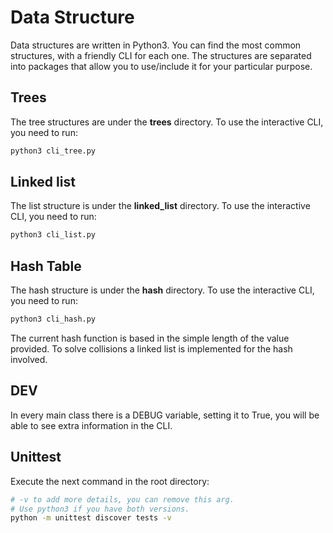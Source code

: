# Data Structure

Data structures are written in Python3. You can find the most common structures, 
with a friendly CLI for each one. The structures are separated into 
packages that allow you to use/include it for your particular purpose.

## Trees

The tree structures are under the **trees** directory. To use the interactive
CLI, you need to run:

```python
python3 cli_tree.py
```

## Linked list

The list structure is under the **linked_list** directory. To use the interactive
CLI, you need to run:

```python
python3 cli_list.py
```

## Hash Table

The hash structure is under the **hash** directory. To use the interactive
CLI, you need to run:

```python
python3 cli_hash.py
```

The current hash function is based in the simple length of the value provided. To solve collisions
a linked list is implemented for the hash involved.

## DEV

In every main class there is a DEBUG variable, setting it to True, you will be able to 
see extra information in the CLI.

## Unittest

Execute the next command in the root directory:

```sh
# -v to add more details, you can remove this arg.
# Use python3 if you have both versions.
python -m unittest discover tests -v
```